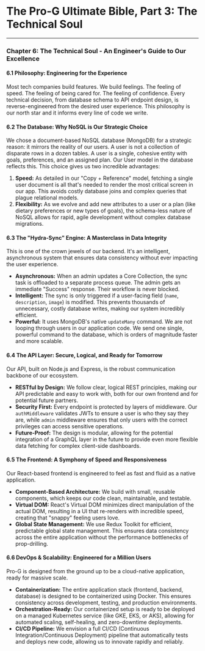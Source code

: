 # The Pro-G Ultimate Bible, Part 3: The Technical Soul

---

### **Chapter 6: The Technical Soul - An Engineer's Guide to Our Excellence**

#### **6.1 Philosophy: Engineering for the Experience**
Most tech companies build features. We build feelings. The feeling of speed. The feeling of being cared for. The feeling of confidence. Every technical decision, from database schema to API endpoint design, is reverse-engineered from the desired user experience. This philosophy is our north star and it informs every line of code we write.

#### **6.2 The Database: Why NoSQL is Our Strategic Choice**
We chose a document-based NoSQL database (MongoDB) for a strategic reason: it mirrors the reality of our users. A user is not a collection of disparate rows in a dozen tables. A user is a single, cohesive entity with goals, preferences, and an assigned plan. Our User model in the database reflects this. This choice gives us two incredible advantages:
1.  **Speed:** As detailed in our "Copy + Reference" model, fetching a single user document is all that's needed to render the most critical screen in our app. This avoids costly database joins and complex queries that plague relational models.
2.  **Flexibility:** As we evolve and add new attributes to a user or a plan (like dietary preferences or new types of goals), the schema-less nature of NoSQL allows for rapid, agile development without complex database migrations.

#### **6.3 The "Hydra-Sync" Engine: A Masterclass in Data Integrity**
This is one of the crown jewels of our backend. It's an intelligent, asynchronous system that ensures data consistency without ever impacting the user experience.
*   **Asynchronous:** When an admin updates a Core Collection, the sync task is offloaded to a separate process queue. The admin gets an immediate "Success" response. Their workflow is never blocked.
*   **Intelligent:** The sync is only triggered if a user-facing field (`name`, `description`, `image`) is modified. This prevents thousands of unnecessary, costly database writes, making our system incredibly efficient.
*   **Powerful:** It uses MongoDB's native `updateMany` command. We are not looping through users in our application code. We send one single, powerful command to the database, which is orders of magnitude faster and more scalable.

#### **6.4 The API Layer: Secure, Logical, and Ready for Tomorrow**
Our API, built on Node.js and Express, is the robust communication backbone of our ecosystem.
*   **RESTful by Design:** We follow clear, logical REST principles, making our API predictable and easy to work with, both for our own frontend and for potential future partners.
*   **Security First:** Every endpoint is protected by layers of middleware. Our `authMiddleware` validates JWTs to ensure a user is who they say they are, while `admin` middleware ensures that only users with the correct privileges can access sensitive operations.
*   **Future-Proof:** The design is modular, allowing for the potential integration of a GraphQL layer in the future to provide even more flexible data fetching for complex client-side dashboards.

#### **6.5 The Frontend: A Symphony of Speed and Responsiveness**
Our React-based frontend is engineered to feel as fast and fluid as a native application.
*   **Component-Based Architecture:** We build with small, reusable components, which keeps our code clean, maintainable, and testable.
*   **Virtual DOM:** React's Virtual DOM minimizes direct manipulation of the actual DOM, resulting in a UI that re-renders with incredible speed, creating that "snappy" feeling users love.
*   **Global State Management:** We use Redux Toolkit for efficient, predictable global state management. This ensures data consistency across the entire application without the performance bottlenecks of prop-drilling.

#### **6.6 DevOps & Scalability: Engineered for a Million Users**
Pro-G is designed from the ground up to be a cloud-native application, ready for massive scale.
*   **Containerization:** The entire application stack (frontend, backend, database) is designed to be containerized using Docker. This ensures consistency across development, testing, and production environments.
*   **Orchestration-Ready:** Our containerized setup is ready to be deployed on a managed Kubernetes service (like GKE, EKS, or AKS), allowing for automated scaling, self-healing, and zero-downtime deployments.
*   **CI/CD Pipeline:** We envision a full CI/CD (Continuous Integration/Continuous Deployment) pipeline that automatically tests and deploys new code, allowing us to innovate rapidly and reliably. 